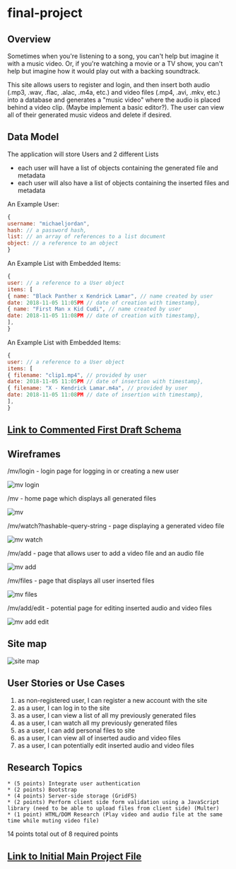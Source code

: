# final-project

## Overview

Sometimes when you're listening to a song, you can't help but imagine it with a music video. Or, if you're watching a movie or a TV show, you can't help but imagine how it would play out with a backing soundtrack. 

This site allows users to register and login, and then insert both audio (.mp3, .wav, .flac, .alac, .m4a, etc.) and video files (.mp4, .avi, .mkv, etc.) into a database and generates a "music video" where the audio is placed behind a video clip. (Maybe implement a basic editor?). The user can view all of their generated music videos and delete if desired.

## Data Model

The application will store Users and 2 different Lists

* each user will have a list of objects containing the generated file and metadata
* each user will also have a list of objects containing the inserted files and metadata

An Example User:

```javascript
{
username: "michaeljordan",
hash: // a password hash,
list: // an array of references to a list document
object: // a reference to an object
}
```

An Example List with Embedded Items:

```javascript
{
user: // a reference to a User object
items: [
{ name: "Black Panther x Kendrick Lamar", // name created by user
date: 2018-11-05 11:05PM // date of creation with timestamp},
{ name: "First Man x Kid Cudi", // name created by user
date: 2018-11-05 11:08PM // date of creation with timestamp},
],
}
```

An Example List with Embedded Items:

```javascript
{
user: // a reference to a User object
items: [
{ filename: "clip1.mp4", // provided by user
date: 2018-11-05 11:05PM // date of insertion with timestamp},
{ filename: "X - Kendrick Lamar.m4a", // provided by user
date: 2018-11-05 11:08PM // date of insertion with timestamp},
],
}
```

## [Link to Commented First Draft Schema](db.js) 

## Wireframes

/mv/login - login page for logging in or creating a new user

![mv login](documentation/mv-login.jpg)

/mv - home page which displays all generated files 

![mv](documentation/mv.jpg)

/mv/watch?hashable-query-string - page displaying a generated video file

![mv watch](documentation/mv-watch.jpg)

/mv/add - page that allows user to add a video file and an audio file

![mv add](documentation/mv-add.jpg)

/mv/files - page that displays all user inserted files

![mv files](documentation/mv-files.jpg)

/mv/add/edit - potential page for editing inserted audio and video files

![mv add edit](documentation/mv-add-edit.jpg)

## Site map

![site map](documentation/sitemap.jpg)

## User Stories or Use Cases

1. as non-registered user, I can register a new account with the site
2. as a user, I can log in to the site
3. as a user, I can view a list of all my previously generated files
4. as a user, I can watch all my previously generated files
5. as a user, I can add personal files to site
6. as a user, I can view all of inserted audio and video files
7. as a user, I can potentially edit inserted audio and video files

## Research Topics

    * (5 points) Integrate user authentication
    * (2 points) Bootstrap
    * (4 points) Server-side storage (GridFS)
    * (2 points) Perform client side form validation using a JavaScript library (need to be able to upload files from client side) (Multer)
    * (1 point) HTML/DOM Research (Play video and audio file at the same time while muting video file)

14 points total out of 8 required points

## [Link to Initial Main Project File](app.js) 







